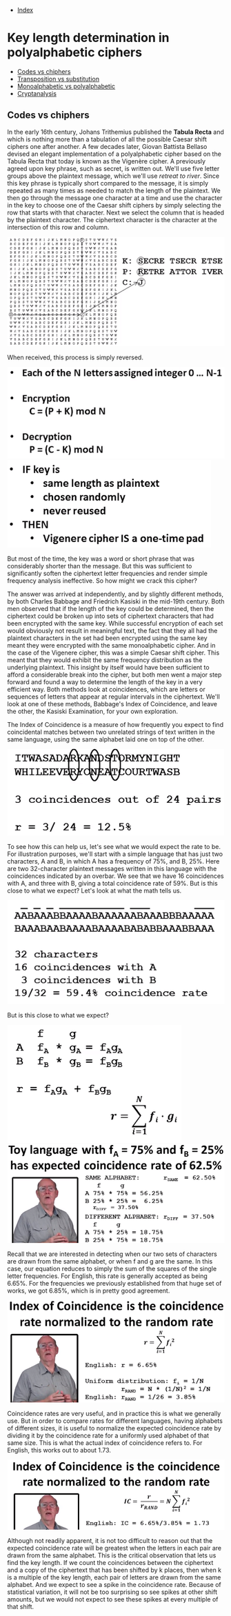 - [Index](https://github.com/KiraDiShira/Crypto#crypto)   

# Key length determination in polyalphabetic ciphers

- [Codes vs chiphers](#codes-vs-chiphers)   
- [Transposition vs substitution](#transposition-vs-substitution)
- [Monoalphabetic vs polyalphabetic](#monoalphabetic-vs-polyalphabetic)
- [Cryptanalysis](#cryptanalysis)

## Codes vs chiphers

In the early 16th century, Johans Trithemius published the **Tabula Recta** and which is nothing more than a tabulation of all the possible Caesar shift ciphers one after another. A few decades later, Giovan Battista Bellaso devised an elegant implementation of a polyalphabetic cipher based on the Tabula Recta that today is known as the Vigenère cipher.
A previously agreed upon key phrase, such as secret, is written out. We'll use five letter groups above the plaintext message, which we'll use *retreat to river*. Since this key phrase is typically short compared to the message, it is simply repeated as many times as needed to match the length of the plaintext. We then go through the message one character at a time and use the character in the key to choose one of the Caesar shift ciphers by simply selecting the row that starts with that character. Next we select the column that is headed by the plaintext character. The ciphertext character is the character at the intersection of this row and column.

<img src="https://github.com/KiraDiShira/Crypto/blob/master/KeyLengthDeterminationInPolyalphabeticCiphers/Images/kldipc1.png" />

When received, this process is simply reversed.

<img src="https://github.com/KiraDiShira/Crypto/blob/master/KeyLengthDeterminationInPolyalphabeticCiphers/Images/kldipc2.png" />

<img src="https://github.com/KiraDiShira/Crypto/blob/master/KeyLengthDeterminationInPolyalphabeticCiphers/Images/kldipc3.png" />

But most of the time, the key was a word or short phrase that was considerably shorter than the message. But this was sufficient to significantly soften the ciphertext letter frequencies and render simple frequency analysis ineffective. So how might we crack this cipher?

The answer was arrived at independently, and by slightly different methods, by both Charles Babbage and Friedrich Kasiski in the mid-19th century. Both men observed that if the length of the key could be determined, then the ciphertext could be broken up into sets of ciphertext characters that had been encrypted with the same key. While successful encryption of each set would obviously not result in meaningful text, the fact that they all had the plaintext characters in the set had been encrypted using the same key meant they were encrypted with the same monoalphabetic cipher. And in the case of the Vigenere cipher, this was a simple Caesar shift cipher. This meant that they would exhibit the same frequency distribution as the underlying plaintext. This insight by itself would have been sufficient to afford a considerable break into the cipher, but both men went a major step forward and found a way to determine the length of the key in a very efficient way. Both methods look at coincidences, which are letters or sequences of letters that appear at regular intervals in the ciphertext. We'll look at one of these methods, Babbage's Index of Coincidence, and leave the other, the Kasiski Examination, for your own exploration.

The Index of Coincidence is a measure of how frequently you expect to find coincidental matches between two unrelated strings of text written in the same language, using the same alphabet laid one on top of the other.

<img src="https://github.com/KiraDiShira/Crypto/blob/master/KeyLengthDeterminationInPolyalphabeticCiphers/Images/kldipc4.png" />

To see how this can help us, let's see what we would expect the rate to be. For illustration purposes, we'll start with a simple language that has just two characters, A and B, in which A has a frequency of 75%, and B, 25%. Here are two 32-character plaintext messages written in this language with the coincidences indicated by an overbar. We see that we have 16 coincidences with A, and three with B, giving a total coincidence rate of 59%. But is this close to what we expect? Let's look at what the math tells us.

<img src="https://github.com/KiraDiShira/Crypto/blob/master/KeyLengthDeterminationInPolyalphabeticCiphers/Images/kldipc5.png" />

But is this close to what we expect?

<img src="https://github.com/KiraDiShira/Crypto/blob/master/KeyLengthDeterminationInPolyalphabeticCiphers/Images/kldipc6.png" />

<img src="https://github.com/KiraDiShira/Crypto/blob/master/KeyLengthDeterminationInPolyalphabeticCiphers/Images/kldipc7.png" />

Recall that we are interested in detecting when our two sets of characters are drawn from the same alphabet, or when f and g are the same. In this case, our equation reduces to simply the sum of the squares of the single letter frequencies. For English, this rate is generally accepted as being 6.65%. For the frequencies we previously established from that huge set of works, we got 6.85%, which is in pretty good agreement.

<img src="https://github.com/KiraDiShira/Crypto/blob/master/KeyLengthDeterminationInPolyalphabeticCiphers/Images/kldipc8.png" />

Coincidence rates are very useful, and in practice this is what we generally use. But in order to compare rates for different languages, having alphabets of different sizes, it is useful to normalize the expected coincidence rate by dividing it by the coincidence rate for a uniformly used alphabet of that same size. This is what the actual index of coincidence refers to. For English, this works out to about 1.73. 

<img src="https://github.com/KiraDiShira/Crypto/blob/master/KeyLengthDeterminationInPolyalphabeticCiphers/Images/kldipc9.png" />

Although not readily apparent, it is not too difficult to reason out that the expected coincidence rate will be greatest when the letters in each pair are drawn from the same alphabet. This is the critical observation that lets us find the key length. If we count the coincidences between the ciphertext and a copy of the ciphertext that has been shifted by k places, then when k is a multiple of the key length, each pair of letters are drawn from the same alphabet. And we expect to see a spike in the coincidence rate. Because of statistical variation, it will not be too surprising so see spikes at other shift amounts, but we would not expect to see these spikes at every multiple of that shift.

